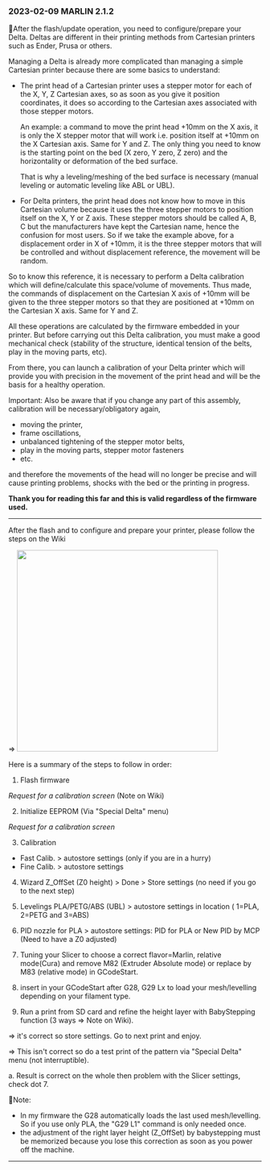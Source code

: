 ### 2023-02-09 MARLIN 2.1.2
📝After the flash/update operation, you need to configure/prepare your Delta. Deltas are different in their printing methods from Cartesian printers such as Ender, Prusa or others.

Managing a Delta is already more complicated than managing a simple Cartesian printer because there are some basics to understand:
- The print head of a Cartesian printer uses a stepper motor for each of the X, Y, Z Cartesian axes, so as soon as you give it position coordinates, it does so according to the Cartesian axes associated with those stepper motors.

  An example: 
  a command to move the print head +10mm on the X axis, it is only the X stepper motor that will work i.e. position itself at +10mm on the X Cartesian axis.
  Same for Y and Z. 
  The only thing you need to know is the starting point on the bed (X zero, Y zero, Z zero) and the horizontality or deformation of the bed surface.
  
  That is why a leveling/meshing of the bed surface is necessary (manual leveling or automatic leveling like ABL or UBL).

- For Delta printers, the print head does not know how to move in this Cartesian volume because it uses the three stepper motors to position itself on the X, Y or Z axis. These stepper motors should be called A, B, C but the manufacturers have kept the Cartesian name, hence the confusion for most users. So if we take the example above, for a displacement order in X of +10mm, it is the three stepper motors that will be controlled and without displacement reference, the movement will be random.

So to know this reference, it is necessary to perform a Delta calibration which will define/calculate this space/volume of movements. Thus made, the commands of displacement on the Cartesian X axis of +10mm will be given to the three stepper motors so that they are positioned at +10mm on the Cartesian X axis. Same for Y and Z.

All these operations are calculated by the firmware embedded in your printer. But before carrying out this Delta calibration, you must make a good mechanical check (stability of the structure, identical tension of the belts, play in the moving parts, etc). 

From there, you can launch a calibration of your Delta printer which will provide you with precision in the movement of the print head and will be the basis for a healthy operation.

Important: Also be aware that if you change any part of this assembly, calibration will be necessary/obligatory again,
- moving the printer,
- frame oscillations,
- unbalanced tightening of the stepper motor belts,
- play in the moving parts, stepper motor fasteners
- etc.

and therefore the movements of the head will no longer be precise and will cause printing problems, shocks with the bed or the printing in progress.

**Thank you for reading this far and this is valid regardless of the firmware used.**

***
After the flash and to configure and prepare your printer, please follow the steps on the Wiki 

=> [<img width=400 src="https://github.com/Foxies-CSTL/Marlin_2.1.x/wiki/icons/FLSun-Wiki.png" />](https://github.com/Foxies-CSTL/Marlin_2.1.x/wiki/2.SETTINGS-THE-PRINTER)

Here is a summary of the steps to follow in order:
1. Flash firmware
 
  *Request for a calibration screen* (Note on Wiki)
  
2. Initialize EEPROM (Via "Special Delta" menu)
  
  *Request for a calibration screen*

3. Calibration
 - Fast Calib. > autostore settings (only if you are in a hurry)
 - Fine Calib. > autostore settings

4. Wizard Z_OffSet (Z0 height) > Done > Store settings (no need if you go to the next step)

5. Levelings PLA/PETG/ABS (UBL) > autostore settings in location ( 1=PLA, 2=PETG and 3=ABS)

8. PID nozzle for PLA > autostore settings: PID for PLA or New PID by MCP (Need to have a Z0 adjusted)

9. Tuning your Slicer to choose a correct flavor=Marlin, relative mode(Cura) and remove M82 (Extruder Absolute mode) or replace by M83 (relative mode) in GCodeStart.

9. insert in your GCodeStart after G28, G29 Lx to load your mesh/levelling depending on your filament type.

10. Run a print from SD card and refine the height layer with BabyStepping function (3 ways => Note on Wiki).

 => it's correct so store settings. Go to next print and enjoy.

 => This isn't correct so do a test print of the pattern via "Special Delta" menu (not interruptible).
 
  a. Result is correct on the whole then problem with the Slicer settings, check dot 7.

📌Note:
- In my firmware the G28 automatically loads the last used mesh/levelling. So if you use only PLA, the "G29 L1" command is only needed once.
- the adjustment of the right layer height (Z_OffSet) by babystepping must be memorized because you lose this correction as soon as you power off the machine.
***
